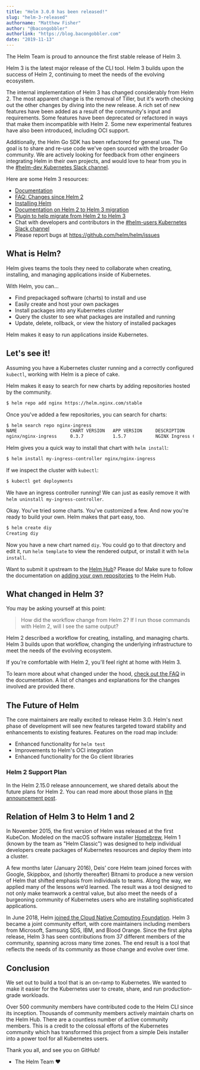 ```yaml
---
title: "Helm 3.0.0 has been released!"
slug: "helm-3-released"
authorname: "Matthew Fisher"
author: "@bacongobbler"
authorlink: "https://blog.bacongobbler.com"
date: "2019-11-13"
---
```


The Helm Team is proud to announce the first stable release of Helm 3.

Helm 3 is the latest major release of the CLI tool. Helm 3 builds upon the success of Helm 2, continuing to meet the needs of the evolving ecosystem.

The internal implementation of Helm 3 has changed considerably from Helm 2. The most apparent change is the removal of Tiller, but it's worth checking out the other changes by diving into the new release. A rich set of new features have been added as a result of the community's input and requirements. Some features have been deprecated or refactored in ways that make them incompatible with Helm 2. Some new experimental features have also been introduced, including OCI support.

Additionally, the Helm Go SDK has been refactored for general use. The goal is to share and re-use code we've open sourced with the broader Go community. We are actively looking for feedback from other engineers integrating Helm in their own projects, and would love to hear from you in the [#helm-dev Kubernetes Slack channel](https://slack.k8s.io/).

Here are some Helm 3 resources:

- [Documentation](https://helm.sh/docs/)
- [FAQ: Changes since Helm 2](https://helm.sh/docs/faq/#changes-since-helm-2)
- [Installing Helm](https://helm.sh/docs/intro/install/)
- [Documentation on Helm 2 to Helm 3 migration](https://helm.sh/docs/topics/v2_v3_migration/)
- [Plugin to help migrate from Helm 2 to Helm 3](https://github.com/helm/helm-2to3)
- Chat with developers and contributors in the [#helm-users Kubernetes Slack channel](https://slack.k8s.io/)
- Please report bugs at <https://github.com/helm/helm/issues>

## What is Helm?

Helm gives teams the tools they need to collaborate when creating, installing, and managing applications inside of Kubernetes.

With Helm, you can...

- Find prepackaged software (charts) to install and use
- Easily create and host your own packages
- Install packages into any Kubernetes cluster
- Query the cluster to see what packages are installed and running
- Update, delete, rollback, or view the history of installed packages

Helm makes it easy to run applications inside Kubernetes.

## Let's see it!

Assuming you have a Kubernetes cluster running and a correctly configured `kubectl`, working with Helm is a piece of cake.

Helm makes it easy to search for new charts by adding repositories hosted by the community.

```bash
$ helm repo add nginx https://helm.nginx.com/stable
```

Once you've added a few repositories, you can search for charts:

```bash
$ helm search repo nginx-ingress
NAME                    CHART VERSION   APP VERSION     DESCRIPTION
nginx/nginx-ingress     0.3.7           1.5.7           NGINX Ingress Controller
```

Helm gives you a quick way to install that chart with `helm install`:

```bash
$ helm install my-ingress-controller nginx/nginx-ingress
```

If we inspect the cluster with `kubectl`:

```bash
$ kubectl get deployments
```

We have an ingress controller running! We can just as easily remove it with `helm uninstall my-ingress-controller`.

Okay. You've tried some charts. You've customized a few. And now you're ready to build your own. Helm makes that part easy, too.

```bash
$ helm create diy
Creating diy
```

Now you have a new chart named `diy`. You could go to that directory and edit it, run `helm template` to view the rendered output, or install it with `helm install`.

Want to submit it upstream to the [Helm Hub](https://hub.helm.sh/)? Please do! Make sure to follow the documentation on [adding your own repositories](https://github.com/helm/hub/blob/master/Repositories.md) to the Helm Hub.

## What changed in Helm 3?

You may be asking yourself at this point:

> How did the workflow change from Helm 2? If I run those commands with Helm 2, will I see the same output?

Helm 2 described a workflow for creating, installing, and managing charts. Helm 3 builds upon that workflow, changing the underlying infrastructure to meet the needs of the evolving ecosystem.

If you're comfortable with Helm 2, you'll feel right at home with Helm 3.

To learn more about what changed under the hood, [check out the FAQ](https://helm.sh/docs/faq/) in the documentation. A list of changes and explanations for the changes involved are provided there.

## The Future of Helm

The core maintainers are really excited to release Helm 3.0. Helm's next phase of development will see new features targeted toward stability and enhancements to existing features. Features on the road map include:

- Enhanced functionality for `helm test`
- Improvements to Helm's OCI integration
- Enhanced functionality for the Go client libraries

### Helm 2 Support Plan

In the Helm 2.15.0 release announcement, we shared details about the future plans for Helm 2. You can read more about those plans in [the announcement post](https://helm.sh/blog/2019-10-22-helm-2150-released/).

## Relation of Helm 3 to Helm 1 and 2

In November 2015, the first version of Helm was released at the first KubeCon. Modeled on the macOS software installer [Homebrew](https://brew.sh/), Helm 1 (known by the team as "Helm Classic") was designed to help individual developers create packages of Kubernetes resources and deploy them into a cluster.

A few months later (January 2016), Deis’ core Helm team joined forces with Google, Skippbox, and (shortly thereafter) Bitnami to produce a new version of Helm that shifted emphasis from individuals to teams. Along the way, we applied many of the lessons we’d learned. The result was a tool designed to not only make teamwork a central value, but also meet the needs of a burgeoning community of Kubernetes users who are installing sophisticated applications.

In June 2018, Helm [joined the Cloud Native Computing Foundation](https://helm.sh/blog/helm-enters-the-cncf/). Helm 3 became a joint community effort, with core maintainers including members from Microsoft, Samsung SDS, IBM, and Blood Orange. Since the first alpha release, Helm 3 has seen contributions from 37 different members of the community, spanning across many time zones. The end result is a tool that reflects the needs of its community as those change and evolve over time.

## Conclusion

We set out to build a tool that is an on-ramp to Kubernetes. We wanted to make it easier for the Kubernetes user to create, share, and run production-grade workloads.

Over 500 community members have contributed code to the Helm CLI since its inception. Thousands of community members actively maintain charts on the Helm Hub. There are a countless number of active community members. This is a credit to the colossal efforts of the Kubernetes community which has transformed this project from a simple Deis installer into a power tool for all Kubernetes users.

Thank you all, and see you on GitHub!

- The Helm Team :heart:
